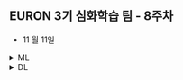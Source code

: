 ## EURON 3기 심화학습 팀 - 8주차

* 11 월 11일 

<details>
<summary>ML</summary>
<div markdown="1">       

<br />  
  
| 주차 | 내용         | 발표자                       | 발표자료 |
| ---- | ------------ | ---------------------------- | -------- |
| 9    | 7장 (1) ~ (4)  |오연재, 이서영, 이다현   | [📚]()    |

  
## Assignment

### 📍 예습과제

1. 딥러닝 파이토치 교과서 7장 (1) ~ (4) 파트를 공부하고 assignment 레포에 제출 

### 📍 복습과제

1. Object detection에서 성능이 좋은 [Yolo v2](https://paperswithcode.com/paper/yolo9000-better-faster-stronger) 논문을 읽어오시면 됩니다.
    - 모델의 아키텍쳐와 성능 향상을 위한 추가적인 방법들에 초점을 맞춰 간단히 읽어오시면 됩니다.
    - 참고 사이트
      * [Yolo v2 논문 리뷰 사이트](https://herbwood.tistory.com/17)
      * [Yolo v2, v3 논문 리뷰 사이트](https://velog.io/@minkyu4506/%EB%85%BC%EB%AC%B8%EB%A6%AC%EB%B7%B0-YOLOv2-YOLOv3-%EB%A6%AC%EB%B7%B0)



* 궁금한 사항/공유하면 좋을 추가 자료 등 복습한 내용은 세션 발표 이후 10분동안, 랜덤으로 한 명을 뽑아 발표를 진행 할 예정입니다. 

  
</div>
</details>



<details>
<summary>DL</summary>
<div markdown="1">       

<br />  
  
| 주차 | 내용         | 발표자                       | 발표자료 |
| ---- | ------------ | ---------------------------- | -------- |
| 9   | 6. Graph Neural Networks 1: GNN Model	 | 김나현, 이은빈   | [📚]()    |

  
* 8주차 내용 복습과제

[iteravice classification](https://github.com/adriannaziel/CollectiveClassification_ICA/blob/master/ICA.ipynb) 개념 복습 및 코드 분석하기 

↪ 개인 코드라 로컬 컴퓨터에서 온전히 실행될지는 불분명하나, 강의에서 배웠던 을 코드로 구현하는 과정에 초점을 두어 복습하시면 좋을 것 같습니다 :) 
  
</div>
</details>
